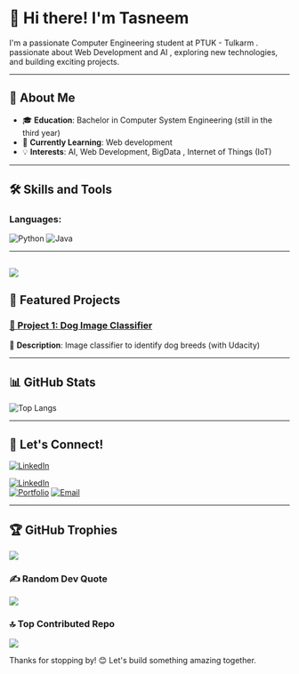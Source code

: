 # 👋 Hi there! I'm Tasneem 

I'm a passionate Computer Engineering student at PTUK - Tulkarm .  passionate about Web Development and AI , exploring new technologies, and building exciting projects.

---

## 🚀 About Me

- 🎓 **Education**: Bachelor in Computer System Engineering (still in the third year)
- 🌱 **Currently Learning**: Web development
- 💡 **Interests**: AI, Web Development, BigData , Internet of Things (IoT)

---

## 🛠️ Skills and Tools

### **Languages**:
![Python](https://img.shields.io/badge/-Python-3776AB?logo=python&logoColor=white)
![Java](https://img.shields.io/badge/-Java-007396?logo=java&logoColor=white)

---
[![](https://visitcount.itsvg.in/api?id=TasneemJarrar&icon=0&color=0)](https://visitcount.itsvg.in)
---

## 📂 Featured Projects

### [📌 Project 1: Dog Image Classifier]([project-link](https://github.com/smilling79/Dog-Image-Classifier))
🚀 **Description**: Image classifier to identify dog breeds (with Udacity)


---

## 📊 GitHub Stats
![Top Langs](https://github-readme-stats.vercel.app/api/top-langs/?username=yourusername&layout=compact&theme=radical)

---

## 🤝 Let's Connect!
[![LinkedIn](https://img.shields.io/badge/LinkedIn-Connect-blue)](https://linkedin.com/in/tasneem-jarrar-91440b279)


[![LinkedIn](https://img.shields.io/badge/-LinkedIn-0077B5?logo=linkedin&logoColor=white)](www.linkedin.com/in/tasneem-jarrar-91440b279)  
[![Portfolio](https://img.shields.io/badge/-Portfolio-000?logo=browserstack&logoColor=white)]([https://yourportfolio.com](https://github.com/smilling79))  
[![Email](https://img.shields.io/badge/-Email-D14836?logo=gmail&logoColor=white)](mailto:tjarrar07@gmail.com)

---


## 🏆 GitHub Trophies
![](https://github-profile-trophy.vercel.app/?username=TasneemJarrar&theme=radical&no-frame=false&no-bg=true&margin-w=4)


### ✍️ Random Dev Quote
![](https://quotes-github-readme.vercel.app/api?type=horizontal&theme=radical)


### 🔝 Top Contributed Repo
![](https://github-contributor-stats.vercel.app/api?username=TasneemJarrar&limit=5&theme=dark&combine_all_yearly_contributions=true)


Thanks for stopping by! 😊 Let's build something amazing together.
